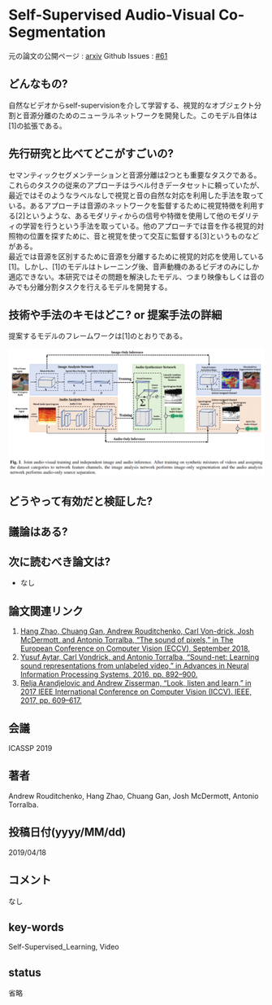 # Self-Supervised Audio-Visual Co-Segmentation

元の論文の公開ページ : [arxiv](https://arxiv.org/abs/1904.09013)
Github Issues : [#61](https://github.com/Obarads/obarads.github.io/issues/61)

## どんなもの?
自然なビデオからself-supervisionを介して学習する、視覚的なオブジェクト分割と音源分離のためのニューラルネットワークを開発した。このモデル自体は[1]の拡張である。

## 先行研究と比べてどこがすごいの?
セマンティックセグメンテーションと音源分離は2つとも重要なタスクである。これらのタスクの従来のアプローチはラベル付きデータセットに頼っていたが、最近ではそのようなラベルなしで視覚と音の自然な対応を利用した手法を取っている。あるアプローチは音源のネットワークを監督するために視覚特徴を利用する[2]というような、あるモダリティからの信号や特徴を使用して他のモダリティの学習を行うという手法を取っている。他のアプローチでは音を作る視覚的対照物の位置を探すために、音と視覚を使って交互に監督する[3]というものなどがある。  
最近では音源を区別するために音源を分離するために視覚的対応を使用している[1]。しかし、[1]のモデルはトレーニング後、音声動機のあるビデオのみにしか適応できない。本研究ではその問題を解決したモデル、つまり映像もしくは音のみでも分離分割タスクを行えるモデルを開発する。

## 技術や手法のキモはどこ? or 提案手法の詳細
提案するモデルのフレームワークは[1]のとおりである。

![fig1](img/SAC/fig1.png)

## どうやって有効だと検証した?

## 議論はある?

## 次に読むべき論文は?
- なし

## 論文関連リンク
1. [Hang Zhao, Chuang Gan, Andrew Rouditchenko, Carl Von-drick, Josh McDermott, and Antonio Torralba, “The sound of pixels,” in The European Conference on Computer Vision (ECCV), September 2018.](http://openaccess.thecvf.com/content_ECCV_2018/html/Hang_Zhao_The_Sound_of_ECCV_2018_paper.html)
2. [Yusuf Aytar, Carl Vondrick, and Antonio Torralba, “Sound-net: Learning sound representations from unlabeled video,” in Advances in Neural Information Processing Systems, 2016, pp. 892–900.](https://papers.nips.cc/paper/6146-soundnet-learning-sound-representations-from-unlabeled-video)
3. [Relja Arandjelovic and Andrew Zisserman, “Look, listen and learn,” in 2017 IEEE International Conference on Computer Vision (ICCV). IEEE, 2017, pp. 609–617.](https://arxiv.org/abs/1705.08168)

## 会議
ICASSP 2019

## 著者
Andrew Rouditchenko, Hang Zhao, Chuang Gan, Josh McDermott, Antonio Torralba.

## 投稿日付(yyyy/MM/dd)
2019/04/18

## コメント
なし

## key-words
Self-Supervised_Learning, Video

## status
省略
